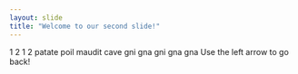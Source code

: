 ```yaml
---
layout: slide
title: "Welcome to our second slide!"
---
```

1 2 1 2 patate poil maudit cave gni gna gni gna gna
Use the left arrow to go back!
